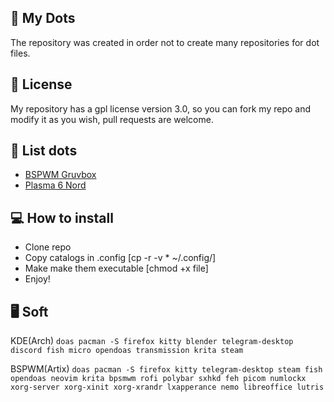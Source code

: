 ## 💾 My Dots
 The repository was created in order not to create many repositories for dot files.

## 📃 License
My repository has a gpl license version 3.0, so you can fork my repo and modify it as you wish, pull requests are welcome.

## 📓 List dots
* [BSPWM Gruvbox](https://github.com/FarParticul/MyDots/tree/main/BSPWM/Gruvbox-9021)
* [Plasma 6 Nord](https://github.com/FarParticul/MyDots/tree/main/KDE/Nord-9028)

## 💻 How to install
- Clone repo
- Copy catalogs in .config [cp -r -v * ~/.config/]
- Make make them executable [chmod +x file]
- Enjoy!

## 🖥 Soft

KDE(Arch)
```doas pacman -S firefox kitty blender telegram-desktop discord fish micro opendoas transmission krita steam```

BSPWM(Artix)
```doas pacman -S firefox kitty telegram-desktop steam fish opendoas neovim krita bpsmwm rofi polybar sxhkd feh picom numlockx xorg-server xorg-xinit xorg-xrandr lxapperance nemo libreoffice lutris```
